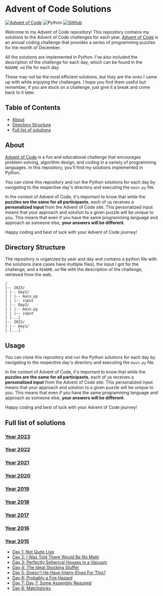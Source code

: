 # Advent of Code Solutions

[![Advent of Code](https://img.shields.io/badge/Advent%20of%20Code-web-E60000)](https://adventofcode.com/)
![Python](https://img.shields.io/badge/Language-Python-blue)
[![GitHub](https://img.shields.io/badge/GitHub-%40Alburrito-blue?logo=github)](https://github.com/Alburrito)


Welcome to my Advent of Code repository! This repository contains my solutions to the Advent of Code challenges for each year. [Advent of Code](https://adventofcode.com/) is an annual coding challenge that provides a series of programming puzzles for the month of December.

All the solutions are implemented in Python. I've also included the description of the challenge for each day, which can be found in the `README.md` file for each day.

These may not be the most efficient solutions, but they are the ones I came up with while enjoying the challenges. I hope you find them useful but remember, if you are stuck on a challenge, just give it a break and come back to it later.

## Table of Contents

- [About](#about)
- [Directory Structure](#directory-structure)
- [Full list of solutions](#full-list-of-solutions)

## About

[Advent of Code](https://adventofcode.com/) is a fun and educational challenge that encourages problem-solving, algorithm design, and coding in a variety of programming languages. In this repository, you'll find my solutions implemented in Python.

You can clone this repository and run the Python solutions for each day by navigating to the respective day's directory and executing the `main.py` file.

In the context of Advent of Code, it's important to know that while the <b>puzzles are the same for all participants</b>, each of us receives a <b>personalized input</b> from the Advent of Code site. This personalized input means that your approach and solution to a given puzzle will be unique to you. This means that even if you have the same programming language and approach as someone else, <b>your answers will be different</b>.

Happy coding and best of luck with your Advent of Code journey!

## Directory Structure

The repository is organized by year and day and contains a python file with the solutions (rare cases have multiple files), the input I got for the challenge, and a `README.md` file with the description of the challenge, retrieved from the web.

```
/
|-- 2023/
| |-- Day1/
| | |-- main.py
| | |-- input
| |-- Day2/
| | |-- main.py
| | |-- input
| [...]
|-- 2022/
| |-- Day1/
| [...]
```

## Usage

You can clone this repository and run the Python solutions for each day by navigating to the respective day's directory and executing the `main.py` file.

In the context of Advent of Code, it's important to know that while the <b>puzzles are the same for all participants</b>, each of us receives a <b>personalized input</b> from the Advent of Code site. This personalized input means that your approach and solution to a given puzzle will be unique to you. This means that even if you have the same programming language and approach as someone else, <b>your answers will be different</b>.

Happy coding and best of luck with your Advent of Code journey!

## Full list of solutions

### [Year 2023](./2023/)

### [Year 2022](./2022/)

### [Year 2021](./2021/)

### [Year 2020](./2020/)

### [Year 2019](./2019/)

### [Year 2018](./2018/)

### [Year 2017](./2017/)

### [Year 2016](./2016/)

### [Year 2015](./2015/)

- [Day 1: Not Quite Lisp](./2015/Day01/)
- [Day 2: I Was Told There Would Be No Math](./2015/Day02/)
- [Day 3: Perfectly Spherical Houses in a Vacuum](./2015/Day03/)
- [Day 4: The Ideal Stocking Stuffer](./2015/Day04/)
- [Day 5: Doesn't He Have Intern-Elves For This?](./2015/Day05/)
- [Day 6: Probably a Fire Hazard](./2015/Day06/)
- [Day 7: Day 7: Some Assembly Required](./2015/Day07/)
- [Day 8: Matchsticks](./2015/Day08/)
